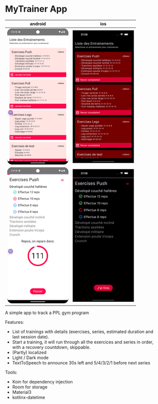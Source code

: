 # MyTrainer App
|                             android                             |                             ios                             |
|:---------------------------------------------------------------:|:-----------------------------------------------------------:|
| <img src="screenshots/android1.png" alt="drawing" width="200"/> | <img src="screenshots/ios1.png" alt="drawing" width="200"/> |
| <img src="screenshots/android2.png" alt="drawing" width="200"/> | <img src="screenshots/ios2.png" alt="drawing" width="200"/> |

A simple app to track a PPL gym program

Features:
- List of trainings with details (exercises, series, estimated duration and last session date).
- Start a training, it will run through all the exercices and series in order, with a recovery countdown, skippable.
- (Partly) localized
- Light / Dark mode
- TextToSpeech to announce 30s left and 5/4/3/2/1 before next series

Tools:
- Koin for dependency injection
- Room for storage
- Material3
- kotlinx-datetime
